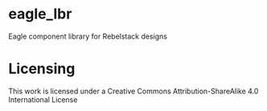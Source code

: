 # eagle_lbr
Eagle component library for Rebelstack designs

# Licensing
This work is licensed under a Creative Commons Attribution-ShareAlike 4.0 International License
